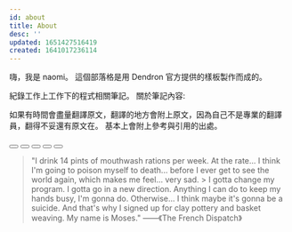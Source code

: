 ```yaml
---
id: about
title: About
desc: ''
updated: 1651427516419
created: 1641017236114
---
```


嗨，我是 naomi。 這個部落格是用 Dendron 官方提供的樣板製作而成的。

紀錄工作上工作下的程式相關筆記。 關於筆記內容:

如果有時間會盡量翻譯原文，翻譯的地方會附上原文，因為自己不是專業的翻譯員，翻得不妥還有原文在。
基本上會附上參考與引用的出處。 

<!-- [背景音樂✨](https://www.youtube.com/watch?v=GTlQhMRHXIg) -->

<div id="wrap">
  <!-- 1. The <iframe> (and video player) will replace this <div> tag. -->
  <div id="player"></div>

  <div id="btn-area">
    <button id="btn-stop" onclick="stopVideo()">
      <svg
        xmlns="http://www.w3.org/2000/svg"
        class="h-5 w-5"
        viewBox="0 0 20 20"
        fill="currentColor"
      >
        <path
          fill-rule="evenodd"
          d="M10 18a8 8 0 100-16 8 8 0 000 16zM8 7a1 1 0 00-1 1v4a1 1 0 001 1h4a1 1 0 001-1V8a1 1 0 00-1-1H8z"
          clip-rule="evenodd"
        />
      </svg>
    </button>
    <button id="btn-play" onclick="playMyVedio()">
      <svg
        xmlns="http://www.w3.org/2000/svg"
        class="h-5 w-5"
        viewBox="0 0 20 20"
        fill="currentColor"
      >
        <path
          fill-rule="evenodd"
          d="M10 18a8 8 0 100-16 8 8 0 000 16zM9.555 7.168A1 1 0 008 8v4a1 1 0 001.555.832l3-2a1 1 0 000-1.664l-3-2z"
          clip-rule="evenodd"
        />
      </svg>
    </button>
    <button id="btn-pause" onclick="pauseVideo()">
      <svg
        xmlns="http://www.w3.org/2000/svg"
        class="h-5 w-5"
        viewBox="0 0 20 20"
        fill="currentColor"
      >
        <path
          fill-rule="evenodd"
          d="M18 10a8 8 0 11-16 0 8 8 0 0116 0zM7 8a1 1 0 012 0v4a1 1 0 11-2 0V8zm5-1a1 1 0 00-1 1v4a1 1 0 102 0V8a1 1 0 00-1-1z"
          clip-rule="evenodd"
        />
      </svg>
    </button>
    <button id="btn-unMute" onclick="unMute()">
      <svg
        xmlns="http://www.w3.org/2000/svg"
        class="h-5 w-5"
        viewBox="0 0 20 20"
        fill="currentColor"
      >
        <path
          fill-rule="evenodd"
          d="M9.383 3.076A1 1 0 0110 4v12a1 1 0 01-1.707.707L4.586 13H2a1 1 0 01-1-1V8a1 1 0 011-1h2.586l3.707-3.707a1 1 0 011.09-.217zM12.293 7.293a1 1 0 011.414 0L15 8.586l1.293-1.293a1 1 0 111.414 1.414L16.414 10l1.293 1.293a1 1 0 01-1.414 1.414L15 11.414l-1.293 1.293a1 1 0 01-1.414-1.414L13.586 10l-1.293-1.293a1 1 0 010-1.414z"
          clip-rule="evenodd"
        />
      </svg>
    </button>
    <button id="btn-mute" onclick="mute()">
      <svg
        xmlns="http://www.w3.org/2000/svg"
        class="h-5 w-5"
        viewBox="0 0 20 20"
        fill="currentColor"
      >
        <path
          fill-rule="evenodd"
          d="M9.383 3.076A1 1 0 0110 4v12a1 1 0 01-1.707.707L4.586 13H2a1 1 0 01-1-1V8a1 1 0 011-1h2.586l3.707-3.707a1 1 0 011.09-.217zM14.657 2.929a1 1 0 011.414 0A9.972 9.972 0 0119 10a9.972 9.972 0 01-2.929 7.071 1 1 0 01-1.414-1.414A7.971 7.971 0 0017 10c0-2.21-.894-4.208-2.343-5.657a1 1 0 010-1.414zm-2.829 2.828a1 1 0 011.415 0A5.983 5.983 0 0115 10a5.984 5.984 0 01-1.757 4.243 1 1 0 01-1.415-1.415A3.984 3.984 0 0013 10a3.983 3.983 0 00-1.172-2.828 1 1 0 010-1.415z"
          clip-rule="evenodd"
        />
      </svg>
    </button>
  </div>

  <div id="bar-wrap">
    <div id="bar"></div>
  </div>
</div>

> "I drink 14 pints of mouthwash rations per week. At the rate... I think I'm
going to poison myself to death... before I ever get to see the world again,
which makes me feel... very sad. > I gotta change my program. I gotta go in a
new direction. Anything I can do to keep my hands busy, I'm gonna do.
Otherwise... I think maybe it's gonna be a suicide. And that's why I signed up
for clay pottery and basket weaving. My name is Moses." ——《The French
Dispatch》

<script>
  // 2. This code loads the IFrame Player API code asynchronously.
  const tag = document.createElement('script');

  tag.src = 'https://www.youtube.com/iframe_api';
  const firstScriptTag = document.getElementsByTagName('script')[0];
  firstScriptTag.parentNode.insertBefore(tag, firstScriptTag);

  // 3. This function creates an <iframe> (and YouTube player)
  //    after the API code downloads.
  let player;
  function onYouTubeIframeAPIReady() {
    player = new YT.Player('player', {
      height: '100',
      width: '250',
      videoId: 'GTlQhMRHXIg',
      playerVars: {
        autoplay: 1,
        controls: 0,
        loop: 1,
        playsinline: 1,
      },
      events: {
        onReady: onPlayerReady,
      },
    });
  }
  let duration = 0;
  let currentTime = 0;
  let isMuted = true;
  let timer;
  // 4. The API will call this function when the video player is ready.
  function onPlayerReady(event) {
    isMuted = event.target.isMuted();
    if (isMuted) {
      document.getElementById('btn-mute').style.display = 'none';
      document.getElementById('btn-unMute').style.display = 'flex';
    } else {
      document.getElementById('btn-mute').style.display = 'flex';
      document.getElementById('btn-unMute').style.display = 'none';
    }

    event.target.playVideo();

    duration = player.getDuration();
    timer = setInterval(()=> {
    currentTime = player.getCurrentTime(); document.getElementById('bar').style.width = `${currentTime/duration*100}%`;
    } ,1000)
  }
  
  function stopVideo() {
    player.stopVideo();
  }

  function pauseVideo() {
    player.pauseVideo();
  }

  function playMyVedio() {
    player.playVideo();
  }

  function unMute() {
    player.unMute();
    checkIsMuted();
  }

  function mute() {
    player.mute();
    checkIsMuted();
  }

  function checkIsMuted(e) {
    if (e) {
      isMuted = e.target.isMuted();
    } else {
      isMuted = player.isMuted();
    }

    if (isMuted) {
      document.getElementById('btn-mute').style.display = 'flex';
      document.getElementById('btn-unMute').style.display = 'none';
    } else {
      document.getElementById('btn-mute').style.display = 'none';
      document.getElementById('btn-unMute').style.display = 'flex';
    }
  }

  function seekTo(seconds, allowSeekAhead) {
    player.seekTo(seconds,true);
  }

  document.getElementById('bar-wrap').addEventListener('click',(e) => {
    clearInterval(timer)
    const x = e.offsetX;
    const barWidth =  e.target.offsetWidth;
    seekTo(Math.floor(x/barWidth*duration));

    timer = setInterval(()=> {
      document.getElementById('bar').style.width = `${Math.floor(x/barWidth*duration)}%`;
    currentTime = player.getCurrentTime(); document.getElementById('bar').style.width = `${currentTime/duration*100}%`;
    } ,1000)
  })
</script>

